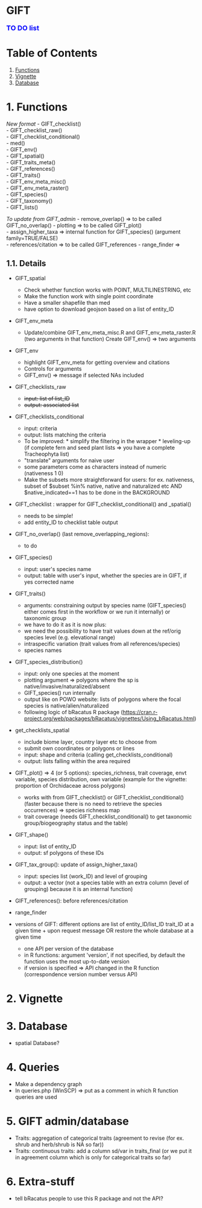 # GIFT

**<span style="color:blue"><font size="4">TO DO list</span></font>**

# Table of Contents
1. [Functions](#functions)
2. [Vignette](#vignette)
3. [Database](#Database)

# 1. Functions

*New format*
    - GIFT_checklist()  
    - GIFT_checklist_raw()  
    - GIFT_checklist_conditional()  
    - med()  
    - GIFT_env()  
    - GIFT_spatial()  
    - GIFT_traits_meta()  
    - GIFT_references()  
    - GIFT_traits()  
    - GIFT_env_meta_misc()  
    - GIFT_env_meta_raster()  
    - GIFT_species()  
    - GIFT_taxonomy()  
    - GIFT_lists()  
  
*To update from GIFT_admin*
    - remove_overlap() => to be called GIFT_no_overlap()
    - plotting => to be called GIFT_plot()  
    - assign_higher_taxa => internal function for GIFT_species() (argument family=TRUE/FALSE)  
    - references/citation  => to be called GIFT_references
    - range_finder => 

## 1.1. Details
* GIFT_spatial
    - Check whether function works with POINT, MULTILINESTRING, etc
    - Make the function work with single point coordinate
    - Have a smaller shapefile than med
    - have option to download geojson based on a list of entity_ID

* GIFT_env_meta
    - Update/combine GIFT_env_meta_misc.R and GIFT_env_meta_raster.R (two arguments in that function)
        Create GIFT_env() => two arguments 

* GIFT_env
    - highlight GIFT_env_meta for getting overview and citations
    - Controls for arguments
    - GIFT_env() => message if selected NAs included
    
* GIFT_checklists_raw
    - ~~input: list of list_ID~~
    - ~~output: associated list~~

* GIFT_checklists_conditional
    - input: criteria
    - output: lists matching the criteria
    - To be improved: * simplify the filtering in the wrapper
                      * leveling-up (if complete fern and seed plant lists => you have a complete Tracheophyta list)
    - "translate" arguments for naive user
    - some parameters come as characters instead of numeric (nativeness 1 0)
    - Make the subsets more straightforward for users: for ex. nativeness, subset of $subset %in% native, native and naturalized etc AND $native_indicated==1 has to be done in the BACKGROUND

* GIFT_checklist : wrapper for GIFT_checklist_conditional() and _spatial()
    - needs to be simple!
    - add entity_ID to checklist table output

* GIFT_no_overlap() (last remove_overlapping_regions):
    - to do

* GIFT_species()
    - input: user's species name
    - output: table with user's input, whether the species are in GIFT, if yes corrected name

* GIFT_traits()
    - arguments: constraining output by species name (GIFT_species() either comes first in the workflow or we run it internally) or taxonomic group
    - we have to do it as it is now plus:
    - we need the possibility to have trait values down at the ref/orig species level (e.g. elevational range)
    - intraspecific variation (trait values from all references/species)
    - species names

* GIFT_species_distribution()
    - input: only one species at the moment
    - plotting argument => polygons where the sp is native/invasive/naturalized/absent
    - GIFT_species() run internally
    - output like on POWO website: lists of polygons where the focal species is native/alien/naturalized
    - following logic of bRacatus R package (https://cran.r-project.org/web/packages/bRacatus/vignettes/Using_bRacatus.html)
    
* get_checklists_spatial
    - include biome layer, country layer etc to choose from
    - submit own coordinates or polygons or lines
    - input: shape and criteria (calling get_checklists_conditional)
    - output: lists falling within the area required

* GIFT_plot() => 4 (or 5 options): species_richness, trait coverage, envt variable, species distribution, own variable (example for the vignette: proportion of Orchidaceae across polygons)
    - works with from GIFT_checklist() or GIFT_checklist_conditional() (faster because there is no need to retrieve the species occurrences) => species richness map
    - trait coverage (needs GIFT_checklist_conditional() to get taxonomic group/biogeography status and the table)

* GIFT_shape()
    - input: list of entity_ID
    - output: sf polygons of these IDs

* GIFT_tax_group(): update of assign_higher_taxa()  
    - input: species list (work_ID) and level of grouping  
    - output: a vector (not a species table with an extra column (level of grouping) because it is an internal function)
    
* GIFT_references(): before references/citation

* range_finder

* versions of GIFT: different options are list of entity_ID/list_ID trait_ID at a given time + upon request message OR restore the whole database at a given time
    - one API per version of the database
    - in R functions: argument 'version', if not specified, by default the function uses the most up-to-date version
    - if version is specified => API changed in the R function (correspondence version number versus API)

# 2. Vignette


# 3. Database
* spatial Database?

# 4. Queries
* Make a dependency graph
* In queries.php (WinSCP) => put as a comment in which R function queries are used

# 5. GIFT admin/database
* Traits: aggregation of categorical traits (agreement to revise (for ex. shrub and herb/shrub is NA so far))
* Traits: continuous traits: add a column sd/var in traits_final (or we put it in agreement column which is only for categorical traits so far)

# 6. Extra-stuff
* tell bRacatus people to use this R package and not the API?
